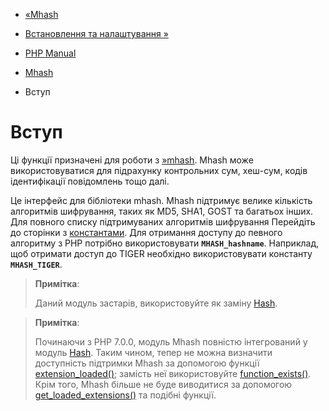 - [«Mhash](book.mhash.md)
- [Встановлення та налаштування »](mhash.setup.md)

- [PHP Manual](index.md)
- [Mhash](book.mhash.md)
-   Вступ

# Вступ

Ці функції призначені для роботи з
[»mhash](http://mhash.sourceforge.net/). Mhash може використовуватися для
підрахунку контрольних сум, хеш-сум, кодів ідентифікації повідомлень тощо
далі.

Це інтерфейс для бібліотеки mhash. Mhash підтримує велике
кількість алгоритмів шифрування, таких як MD5, SHA1, GOST та багатьох
інших. Для повного списку підтримуваних алгоритмів шифрування
Перейдіть до сторінки з [константами](mhash.constants.md). Для
отримання доступу до певного алгоритму з PHP потрібно використовувати
**`MHASH_hashname`**. Наприклад, щоб отримати доступ до TIGER необхідно
використовувати константу **`MHASH_TIGER`**.

> **Примітка**:
>
> Даний модуль застарів, використовуйте як заміну
> [Hash](book.hash.md).

> **Примітка**:
>
> Починаючи з PHP 7.0.0, модуль Mhash повністю інтегрований у модуль
> [Hash](book.hash.md). Таким чином, тепер не можна визначити
> доступність підтримки Mhash за допомогою функції
> [extension_loaded()](function.extension-loaded.md); замість неї
> використовуйте [function_exists()](function.function-exists.md). Крім
> того, Mhash більше не буде виводитися за допомогою
> [get_loaded_extensions()](function.get-loaded-extensions.md) та
> подібні функції.
